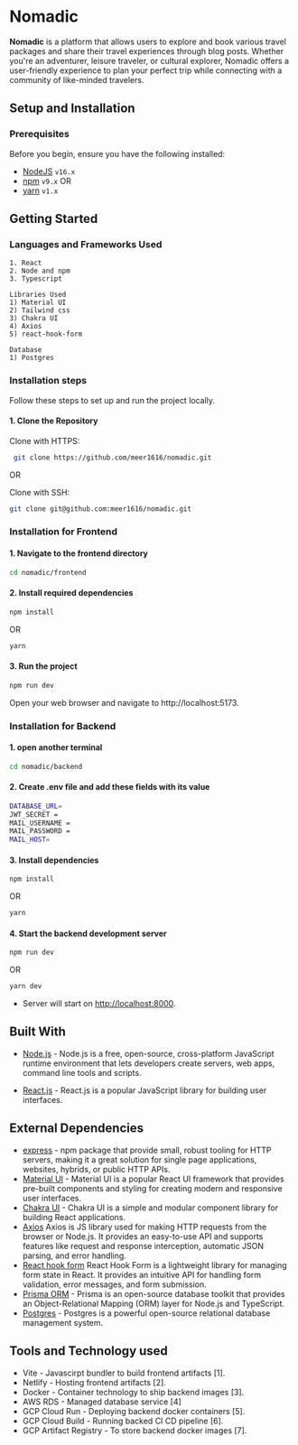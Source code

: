# Nomadic

**Nomadic** is a platform that allows users to explore and book various travel packages and share their travel experiences through blog posts. Whether you're an adventurer, leisure traveler, or cultural explorer, Nomadic offers a user-friendly experience to plan your perfect trip while connecting with a community of like-minded travelers.

## Setup and Installation

### Prerequisites

Before you begin, ensure you have the following installed:

- [NodeJS](https://nodejs.org/en) `v16.x`
- [npm](https://www.npmjs.com/) `v9.x`
  OR
- [yarn](https://www.npmjs.com/) `v1.x`

## Getting Started

### Languages and Frameworks Used

```
1. React
2. Node and npm
3. Typescript
```

```
Libraries Used
1) Material UI
2) Tailwind css
3) Chakra UI
4) Axios
5) react-hook-form
```

```
Database
1) Postgres
```

### Installation steps

Follow these steps to set up and run the project locally.

#### 1. Clone the Repository

Clone with HTTPS:

```bash
 git clone https://github.com/meer1616/nomadic.git
```

OR

Clone with SSH:

```bash
git clone git@github.com:meer1616/nomadic.git
```

### Installation for Frontend

#### 1. Navigate to the frontend directory

```bash
cd nomadic/frontend
```

#### 2. Install required dependencies

```bash
npm install
```

OR

```bash
yarn
```

#### 3. Run the project

```bash
npm run dev
```

Open your web browser and navigate to http://localhost:5173.

### Installation for Backend

#### 1. open another terminal

```bash
cd nomadic/backend
```

#### 2. Create .env file and add these fields with its value

```bash
DATABASE_URL=
JWT_SECRET =
MAIL_USERNAME =
MAIL_PASSWORD =
MAIL_HOST=
```

#### 3. Install dependencies

```bash
npm install
```

OR

```bash
yarn
```

#### 4. Start the backend development server

```bash
npm run dev
```

OR

```bash
yarn dev
```

- Server will start on [http://localhost:8000](http://localhost:8000).

## Built With

- [Node.js](https://nodejs.org/en) - Node.js is a free, open-source, cross-platform JavaScript runtime environment that lets developers create servers, web apps, command line tools and scripts.

- [React.js](https://react.dev/) - React.js is a popular JavaScript library for building user interfaces.

## External Dependencies

- [express](https://www.npmjs.com/package/express) - npm package that provide small, robust tooling for HTTP servers, making it a great solution for single page applications, websites, hybrids, or public HTTP APIs.
- [Material UI](https://material-ui.com/) - Material UI is a popular React UI framework that provides pre-built components and styling for creating modern and responsive user interfaces.
- [Chakra UI](https://chakra-ui.com/) - Chakra UI is a simple and modular component library for building React applications.
- [Axios](https://www.npmjs.com/package/axios) Axios is JS library used for making HTTP requests from the browser or Node.js. It provides an easy-to-use API and supports features like request and response interception, automatic JSON parsing, and error handling.
- [React hook form](https://react-hook-form.com/) React Hook Form is a lightweight library for managing form state in React. It provides an intuitive API for handling form validation, error messages, and form submission.
- [Prisma ORM](https://www.prisma.io/) - Prisma is an open-source database toolkit that provides an Object-Relational Mapping (ORM) layer for Node.js and TypeScript.
- [Postgres](https://www.postgresql.org/) - Postgres is a powerful open-source relational database management system.

## Tools and Technology used

- Vite - Javascirpt bundler to build frontend artifacts [1].
- Netlify - Hosting frontend artifacts [2].
- Docker - Container technology to ship backend images [3].
- AWS RDS - Managed database service [4]
- GCP Cloud Run - Deploying backend docker containers [5].
- GCP Cloud Build - Running backed CI CD pipeline [6].
- GCP Artifact Registry - To store backend docker images [7].
